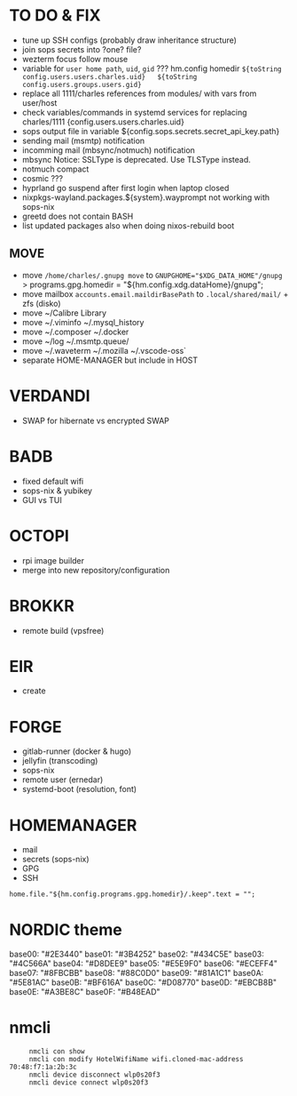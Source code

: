 # TO DO & FIX
- tune up SSH configs (probably draw inheritance structure)
- join sops secrets into ?one? file?
- wezterm focus follow mouse
- variable for `user home path`, `uid`, `gid`     ??? hm.config homedir ```${toString config.users.users.charles.uid}   ${toString config.users.groups.users.gid}```
- replace all 1111/charles references from modules/ with vars from user/host
- check variables/commands in systemd services for replacing charles/1111      {config.users.users.charles.uid}
- sops output file in variable ${config.sops.secrets.secret_api_key.path}
- sending mail (msmtp) notification
- incomming mail (mbsync/notmuch) notification
- mbsync Notice: SSLType is deprecated. Use TLSType instead.
- notmuch compact
- cosmic ???
- hyprland go suspend after first login when laptop closed
- nixpkgs-wayland.packages.${system}.wayprompt not working with sops-nix
- greetd does not contain BASH
- list updated packages also when doing nixos-rebuild boot
## MOVE
- move `/home/charles/.gnupg move` to `GNUPGHOME="$XDG_DATA_HOME"/gnupg` > programs.gpg.homedir = "${hm.config.xdg.dataHome}/gnupg";
- move mailbox `accounts.email.maildirBasePath` to `.local/shared/mail/` + zfs (disko)
- move ~/Calibre Library
- move ~/.viminfo ~/.mysql_history
- move ~/.composer ~/.docker
- move ~/log ~/.msmtp.queue/
- move ~/.waveterm ~/.mozilla ~/.vscode-oss`
- separate HOME-MANAGER but include in HOST
# VERDANDI
- SWAP for hibernate vs encrypted SWAP
# BADB
- fixed default wifi
- sops-nix & yubikey
- GUI vs TUI
# OCTOPI
- rpi image builder
- merge into new repository/configuration
# BROKKR
- remote build (vpsfree)
# EIR
- create
# FORGE
- gitlab-runner (docker & hugo)
- jellyfin (transcoding)
- sops-nix
- remote user (ernedar)
- systemd-boot (resolution, font)
# HOMEMANAGER
- mail
- secrets (sops-nix)
- GPG
- SSH


```
home.file."${hm.config.programs.gpg.homedir}/.keep".text = "";
```


# NORDIC theme
base00: "#2E3440"
base01: "#3B4252"
base02: "#434C5E"
base03: "#4C566A"
base04: "#D8DEE9"
base05: "#E5E9F0"
base06: "#ECEFF4"
base07: "#8FBCBB"
base08: "#88C0D0"
base09: "#81A1C1"
base0A: "#5E81AC"
base0B: "#BF616A"
base0C: "#D08770"
base0D: "#EBCB8B"
base0E: "#A3BE8C"
base0F: "#B48EAD"



# nmcli
```
     nmcli con show
     nmcli con modify HotelWifiName wifi.cloned-mac-address 70:48:f7:1a:2b:3c
     nmcli device disconnect wlp0s20f3
     nmcli device connect wlp0s20f3
```
